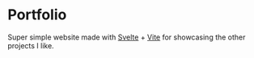 # Portfolio

Super simple website made with [Svelte](https://svelte.dev/) + [Vite](https://vite.dev/) for showcasing the other projects I like.
